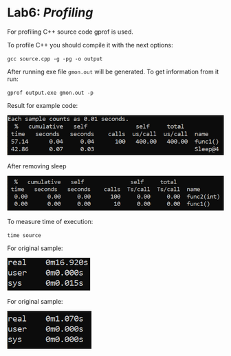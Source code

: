 # Lab6: _Profiling_

For profiling C++ source code gprof is used.

To profile C++ you should compile it with the next options:

`gcc source.cpp -g -pg -o output`

After running exe file `gmon.out` will be generated. To get information from it run:

`gprof output.exe gmon.out -p`

Result for example code:

![Example](./assets/original.png)

After removing sleep

![Example](./assets/optimized.png)

To measure time of execution:

`time source`

For original sample:

![Example](./assets/original-time.png)

For original sample:

![Example](./assets/optimized-time.png)

